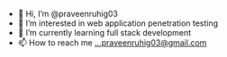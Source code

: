 - 👋 Hi, I’m @praveenruhig03
- 👀 I’m interested in web application penetration testing
- 🌱 I’m currently learning full stack development
- 📫 How to reach me ...praveenruhig03@gmail.com

<!---
praveenruhig03/praveenruhig03 is a ✨ special ✨ repository because its `README.md` (this file) appears on your GitHub profile.
You can click the Preview link to take a look at your changes.
--->
